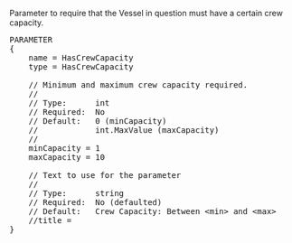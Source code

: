 Parameter to require that the Vessel in question must have a certain crew capacity.

<pre>
PARAMETER
{
    name = HasCrewCapacity
    type = HasCrewCapacity

    // Minimum and maximum crew capacity required.
    //
    // Type:      int
    // Required:  No
    // Default:   0 (minCapacity)
    //            int.MaxValue (maxCapacity)
    //
    minCapacity = 1
    maxCapacity = 10

    // Text to use for the parameter
    //
    // Type:      string
    // Required:  No (defaulted)
    // Default:   Crew Capacity: Between &lt;min&gt; and &lt;max&gt;
    //title =
}
</pre>
